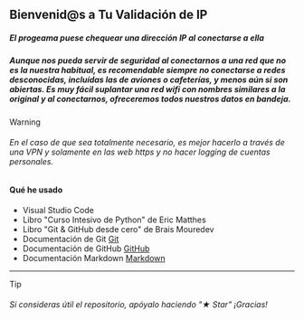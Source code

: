 ## Bienvenid@s a Tu Validación de IP

##### **El progeama puese chequear una dirección IP al conectarse a ella**

##### Aunque nos pueda servir de seguridad al conectarnos a una red que no es la nuestra habitual, es recomendable siempre no conectarse a redes desconocidas, incluídas las de aviones o cafeterías, y menos aún si son abiertas. Es muy fácil suplantar una red wifi con nombres similares a la original y al conectarnos, ofreceremos todos nuestros datos en bandeja.

> [!WARNING]
> ###### En el caso de que sea totalmente necesario, es mejor hacerlo a través de una VPN y solamente en las web https y no hacer logging de cuentas personales.

#### Qué he usado

 - Visual Studio Code
 - Libro "Curso Intesivo de Python" de Eric Matthes
 - Libro "Git & GitHub desde cero" de Brais Mouredev
 - Documentación de Git [Git](https://git-scm.com)
 - Documentación de GitHub [GitHub](https://docs.github.com/es)
 - Documentación Markdown [Markdown](https://markdown.es)

---
> [!TIP]
> ###### Si consideras útil el repositorio, apóyalo haciendo "★ Star" ¡Gracias!
